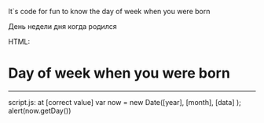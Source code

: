 It`s code for fun to know the day of week when you were born 


День недели дня когда родился

HTML:

<!DOCTYPE html>
<html lang="en">
<head>
    <meta charset="UTF-8">
    <meta name="viewport" content="width=device-width, initial-scale=1.0">
    <meta http-equiv="X-UA-Compatible" content="ie=edge">
    <title>Birthday day</title>
</head>
<body>
    <h1>Day of week when you were born</h1>
    <script src="script.js"></script>
</body>
</html>

_____________________________________________________________

script.js: at [correct value]
var now = new Date([year], [month], [data] );
alert(now.getDay())
